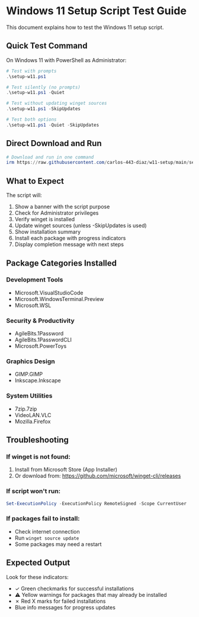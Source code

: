 # Windows 11 Setup Script Test Guide

This document explains how to test the Windows 11 setup script.

## Quick Test Command

On Windows 11 with PowerShell as Administrator:
```powershell
# Test with prompts
.\setup-w11.ps1

# Test silently (no prompts)
.\setup-w11.ps1 -Quiet

# Test without updating winget sources
.\setup-w11.ps1 -SkipUpdates

# Test both options
.\setup-w11.ps1 -Quiet -SkipUpdates
```

## Direct Download and Run
```powershell
# Download and run in one command
irm https://raw.githubusercontent.com/carlos-443-diaz/w11-setup/main/setup-w11.ps1 | iex
```

## What to Expect

The script will:
1. Show a banner with the script purpose
2. Check for Administrator privileges
3. Verify winget is installed
4. Update winget sources (unless -SkipUpdates is used)
5. Show installation summary
6. Install each package with progress indicators
7. Display completion message with next steps

## Package Categories Installed

### Development Tools
- Microsoft.VisualStudioCode
- Microsoft.WindowsTerminal.Preview  
- Microsoft.WSL

### Security & Productivity
- AgileBits.1Password
- AgileBits.1PasswordCLI
- Microsoft.PowerToys

### Graphics Design
- GIMP.GIMP
- Inkscape.Inkscape

### System Utilities
- 7zip.7zip
- VideoLAN.VLC
- Mozilla.Firefox

## Troubleshooting

### If winget is not found:
1. Install from Microsoft Store (App Installer)
2. Or download from: https://github.com/microsoft/winget-cli/releases

### If script won't run:
```powershell
Set-ExecutionPolicy -ExecutionPolicy RemoteSigned -Scope CurrentUser
```

### If packages fail to install:
- Check internet connection
- Run `winget source update`
- Some packages may need a restart

## Expected Output

Look for these indicators:
- ✓ Green checkmarks for successful installations
- ⚠ Yellow warnings for packages that may already be installed
- ✗ Red X marks for failed installations
- Blue info messages for progress updates